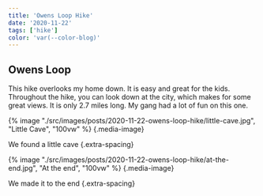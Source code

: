 ```yaml
---
title: 'Owens Loop Hike'
date: '2020-11-22'
tags: ['hike']
color: 'var(--color-blog)'
---
```


## Owens Loop
This hike overlooks my home down. It is easy and great for the kids. Throughout the hike, you can look down at the city, which makes for some great views. It is only 2.7 miles long. My gang had a lot of fun on this one.

{% image "./src/images/posts/2020-11-22-owens-loop-hike/little-cave.jpg", "Little Cave", "100vw" %}
{.media-image}

We found a little cave
{.extra-spacing}

{% image "./src/images/posts/2020-11-22-owens-loop-hike/at-the-end.jpg", "At the end", "100vw" %}
{.media-image}

We made it to the end
{.extra-spacing}